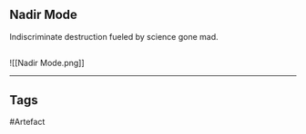 ## Nadir Mode
Indiscriminate destruction fueled by science gone mad.
## 
![[Nadir Mode.png]]

---
## Tags
#Artefact